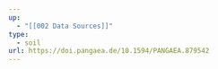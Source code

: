 ```yaml
---
up:
  - "[[002 Data Sources]]"
type:
  - soil
url: https://doi.pangaea.de/10.1594/PANGAEA.879542
---
```

